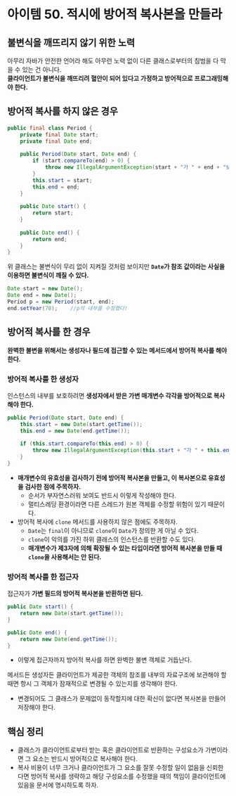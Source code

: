 # 아이템 50. 적시에 방어적 복사본을 만들라

## 불변식을 깨뜨리지 않기 위한 노력

아무리 자바가 안전한 언어라 해도 아무런 노력 없이 다른 클래스로부터의 침범을 다 막을 수 있는 건 아니다.  
**클라이언트가 불변식을 깨뜨리려 혈안이 되어 있다고 가정하고 방어적으로 프로그래밍해야 한다.**

## 방어적 복사를 하지 않은 경우

```java
public final class Period {
    private final Date start;
    private final Date end;
    
    public Period(Date start, Date end) {
        if (start.compareTo(end) > 0) {
            throw new IllegalArgumentException(start + "가 " + end + "보다 늦다.");
        }
        this.start = start;
        this.end = end;
    }
    
    public Date start() {
        return start;
    }
    
    public Date end() {
        return end;
    }
}
```

위 클래스는 불변식이 무리 없이 지켜질 것처럼 보이지만 **`Date`가 참조 값이라는 사실을 이용하면 불변식이 깨질 수 있다.**

```java
Date start = new Date();
Date end = new Date();
Period p = new Period(start, end);
end.setYear(78);    //p의 내부를 수정했다!
```

## 방어적 복사를 한 경우

**완벽한 불변을 위해서는 생성자나 필드에 접근할 수 있는 메서드에서 방어적 복사를 해야 한다.**

### 방어적 복사를 한 생성자

인스턴스의 내부를 보호하려면 **생성자에서 받은 가변 매개변수 각각을 방어적으로 복사해야 한다.**

```java
public Period(Date start, Date end) {
    this.start = new Date(start.getTime());
    this.end = new Date(end.getTime());
    
    if (this.start.compareTo(this.end) > 0) {
        throw new IllegalArgumentException(this.start + "가 " + this.end + "보다 늦다.");
    }
}
```

- **매개변수의 유효성을 검사하기 전에 방어적 복사본을 만들고, 이 복사본으로 유효성을 검사한 점에 주목하자.**
  - 순서가 부자연스러워 보여도 반드시 이렇게 작성해야 한다.
  - 멀티스레딩 환경이라면 다른 스레드가 원본 객체를 수정할 위험이 있기 때문이다.
- 방어적 복사에 `clone` 메서드를 사용하지 않은 점에도 주목하자.
  - `Date`는 `final`이 아니므로 `clone`이 `Date`가 정의한 게 아닐 수 있다.
  - `clone`이 악의를 가진 하위 클래스의 인스턴스를 반환할 수도 있다.
  - **매개변수가 제3자에 의해 확장될 수 있는 타입이라면 방어적 복사본을 만들 때 `clone`을 사용해서는 안 된다.**

### 방어적 복사를 한 접근자

접근자가 **가변 필드의 방어적 복사본을 반환하면 된다.**

```java
public Date start() {
    return new Date(start.getTime());
}

public Date end() {
    return new Date(end.getTime());
}
```

- 이렇게 접근자까지 방어적 복사를 하면 완벽한 불변 객체로 거듭난다.

메서드든 생성자든 클라이언트가 제공한 객체의 참조를 내부의 자료구조에 보관해야 할 때면 항시 그 객체가 잠재적으로 변경될 수 있는지를 생각해야 한다.
- 변경되어도 그 클래스가 문제없이 동작할지에 대한 확신이 없다면 복사본을 만들어 저장해야 한다.

## 핵심 정리

- 클래스가 클라이언트로부터 받는 혹은 클라이언트로 반환하는 구성요소가 가변이라면 그 요소는 반드시 방어적으로 복사해야 한다.
- 복사 비용이 너무 크거나 클라이언트가 그 요소를 잘못 수정할 일이 없음을 신뢰한다면 방어적 복사를 생략하고 해당 구성요소를 수정했을 때의 책임이 클라이언트에 있음을 문서에 명시하도록 하자.
